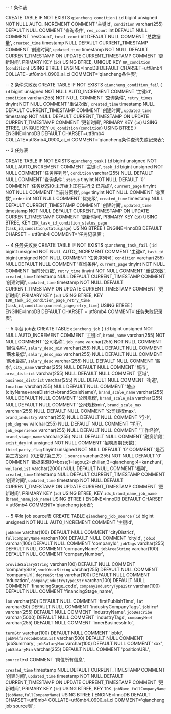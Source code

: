 
-- 1 条件表

CREATE TABLE IF NOT EXISTS `qiancheng_condition` (
  `id` bigint unsigned NOT NULL AUTO_INCREMENT COMMENT '主键id',
  `condition` varchar(255) DEFAULT NULL COMMENT '查询条件',
  `res_count` int DEFAULT NULL COMMENT 'resCount',
  `total_count` int DEFAULT NULL COMMENT '总数据量',
  `created_time` timestamp NULL DEFAULT CURRENT_TIMESTAMP COMMENT '创建时间',
  `updated_time` timestamp NOT NULL DEFAULT CURRENT_TIMESTAMP ON UPDATE CURRENT_TIMESTAMP COMMENT '更新时间',
  PRIMARY KEY (`id`) USING BTREE,
  UNIQUE KEY `UK_condition` (`condition`) USING BTREE
) ENGINE=InnoDB DEFAULT CHARSET=utf8mb4 COLLATE=utf8mb4_0900_ai_ci COMMENT='qiancheng条件表';

-- 2 条件失败表
CREATE TABLE IF NOT EXISTS `qiancheng_condition_fail` (
  `id` bigint unsigned NOT NULL AUTO_INCREMENT COMMENT '主键id',
  `condition` varchar(255) NOT NULL COMMENT '查询条件',
  `retry_times` tinyint NOT NULL COMMENT '重试次数',
  `created_time` timestamp NULL DEFAULT CURRENT_TIMESTAMP COMMENT '创建时间',
  `updated_time` timestamp NOT NULL DEFAULT CURRENT_TIMESTAMP ON UPDATE CURRENT_TIMESTAMP COMMENT '更新时间',
  PRIMARY KEY (`id`) USING BTREE,
  UNIQUE KEY `UK_condition` (`condition`) USING BTREE
) ENGINE=InnoDB DEFAULT CHARSET=utf8mb4 COLLATE=utf8mb4_0900_ai_ci COMMENT='qiancheng条件查询失败记录表';

-- 3 任务表

CREATE TABLE IF NOT EXISTS `qiancheng_task` (
`id` bigint unsigned NOT NULL AUTO_INCREMENT COMMENT '主键id',
`task_id` bigint unsigned NOT NULL COMMENT '任务序列号',
`condition` varchar(255)  NULL DEFAULT NULL COMMENT '查询条件',
`status` tinyint NOT NULL DEFAULT '0' COMMENT '任务状态(0:未开始,1:正在进行;2:已完成)',
`current_page` tinyint NOT NULL COMMENT '当前分页数',
`page` tinyint NOT NULL COMMENT '总页数',
`order` int NOT NULL COMMENT '优先级',
`created_time` timestamp NULL DEFAULT CURRENT_TIMESTAMP COMMENT '创建时间',
`updated_time` timestamp NOT NULL DEFAULT CURRENT_TIMESTAMP ON UPDATE CURRENT_TIMESTAMP COMMENT '更新时间',
PRIMARY KEY (`id`) USING BTREE,
KEY `IDK_task_id_condition_status_page` (`task_id`,`condition`,`status`,`page`) USING BTREE
) ENGINE=InnoDB DEFAULT CHARSET = utf8mb4 COMMENT='任务记录表';

-- 4 任务失败表
CREATE TABLE IF NOT EXISTS `qiancheng_task_fail` (
`id` bigint unsigned NOT NULL AUTO_INCREMENT COMMENT '主键id',
`task_id` bigint unsigned NOT NULL COMMENT '任务序列号',
`condition` varchar(255)  NULL DEFAULT NULL COMMENT '查询条件',
`current_page` tinyint NOT NULL COMMENT '当前分页数',
`retry_time` tinyint NOT NULL COMMENT '重试次数',
`created_time` timestamp NULL DEFAULT CURRENT_TIMESTAMP COMMENT '创建时间',
`updated_time` timestamp NOT NULL DEFAULT CURRENT_TIMESTAMP ON UPDATE CURRENT_TIMESTAMP COMMENT '更新时间',
PRIMARY KEY (`id`) USING BTREE,
KEY `IDK_task_id_condition_page_retry_time` (`task_id`,`condition`,`current_page`,`retry_time`) USING BTREE
) ENGINE=InnoDB DEFAULT CHARSET = utf8mb4 COMMENT='任务失败记录表';


-- 5 平台 job表
CREATE TABLE `qiancheng_job` (
  `id` bigint unsigned NOT NULL AUTO_INCREMENT COMMENT '主键id',
  `brand_name` varchar(255) NOT NULL COMMENT '公司名称',
  `job_name` varchar(255) NOT NULL COMMENT '岗位名称',
  `salary_desc_min` varchar(255) NULL DEFAULT NULL COMMENT '薪水最低',
  `salary_desc_max` varchar(255) NULL DEFAULT NULL   COMMENT '薪水最高',
  `salary_desc` varchar(255) NULL DEFAULT NULL   COMMENT '薪水',
  `city_name` varchar(255) NULL DEFAULT NULL COMMENT '城市',
  `area_district` varchar(255) NULL DEFAULT NULL COMMENT '区域',
  `business_district` varchar(255) NULL DEFAULT NULL COMMENT '街道',
  `location` varchar(255) NULL DEFAULT NULL COMMENT '地点(cityName+areaDistrict+brandScaleName)',
  `brand_scale_name` varchar(255) NULL DEFAULT NULL COMMENT '公司规模',
  `brand_scale_min` varchar(255) NULL DEFAULT NULL COMMENT '公司规模min',
  `brand_scale_max` varchar(255) NULL DEFAULT NULL COMMENT '公司规模max',
  `brand_industry` varchar(255) NULL DEFAULT NULL COMMENT '行业',
  `job_degree` varchar(255) NULL DEFAULT NULL COMMENT '学历',
  `job_experience` varchar(255) NULL DEFAULT NULL COMMENT '工作经验',
  `brand_stage_name` varchar(255) NULL DEFAULT NULL COMMENT '融资阶段',
  `exist_day` int unsigned NOT NULL COMMENT '招聘周期(天数)',
  `third_party_flag` tinyint unsigned NOT NULL DEFAULT '0' COMMENT '是否第三方公司（0正常,1第三方）',
  `source` varchar(255) NOT NULL DEFAULT '0' COMMENT '数据来源(0=boss;1=lagou;2=zhilian;3=qiancheng;4=kanzhun)',
  `welfareList` varchar(2000)  NULL DEFAULT NULL COMMENT '福利',
  `created_time` timestamp NULL DEFAULT CURRENT_TIMESTAMP COMMENT '创建时间',
  `updated_time` timestamp NOT NULL DEFAULT CURRENT_TIMESTAMP ON UPDATE CURRENT_TIMESTAMP COMMENT '更新时间',
  PRIMARY KEY (`id`) USING BTREE,
  KEY `idx_brand_name_job_name` (`brand_name`,`job_name`) USING BTREE
) ENGINE=InnoDB DEFAULT CHARSET = utf8mb4 COMMENT='qiancheng job表';


-- 5 平台 job source表
CREATE TABLE `qiancheng_job_source` (
  `id` bigint unsigned NOT NULL AUTO_INCREMENT COMMENT '主键id',

  `jobName` varchar(100) DEFAULT NULL COMMENT 'cityDistrict',
  `fullCompanyName` varchar(100) DEFAULT NULL COMMENT 'cityId',
  `jobId` varchar(100) DEFAULT NULL COMMENT 'companyId',
  `jobTags` varchar(255) DEFAULT NULL COMMENT 'companyName',
  `jobAreaString` varchar(100) DEFAULT NULL COMMENT 'companyNumber',
  
  `provideSalaryString` varchar(100) DEFAULT NULL COMMENT 'companySize',
  `workYearString` varchar(255) DEFAULT NULL COMMENT 'companyUrl',
  `degreeString` varchar(100) DEFAULT NULL COMMENT 'education',
  `companyIndustryType1Str` varchar(100) DEFAULT NULL COMMENT 'financingStage_code',
  `companyIndustryType2Str` varchar(100) DEFAULT NULL COMMENT 'financingStage_name',
  
  `lon` varchar(50) DEFAULT NULL COMMENT 'firstPublishTime',
  `lat` varchar(50) DEFAULT NULL COMMENT 'industryCompanyTags',
  `jobHref` varchar(255) DEFAULT NULL COMMENT 'industryName',
  `jobDescribe` varchar(5000) DEFAULT NULL COMMENT 'industryTags',
  `companyHref` varchar(255) DEFAULT NULL COMMENT 'innerBusinessInfo',
  
  `termStr` varchar(100) DEFAULT NULL COMMENT 'jobId',
  `jobWelfareCodeDataList` varchar(500) DEFAULT NULL COMMENT 'jobSummary',
  `jobSalaryMax` varchar(100) DEFAULT NULL COMMENT 'xxx',
  `jobSalaryMin` varchar(255) DEFAULT NULL COMMENT 'positionURL',
  
  `source` text  COMMENT '岗位所有信息',
  
  `created_time` timestamp NULL DEFAULT CURRENT_TIMESTAMP COMMENT '创建时间',
  `updated_time` timestamp NOT NULL DEFAULT CURRENT_TIMESTAMP ON UPDATE CURRENT_TIMESTAMP COMMENT '更新时间',
  PRIMARY KEY (`id`) USING BTREE,
  KEY `IDK_jobName_fullCompanyName` (`jobName`,`fullCompanyName`) USING BTREE
) ENGINE=InnoDB DEFAULT CHARSET=utf8mb4 COLLATE=utf8mb4_0900_ai_ci COMMENT='qiancheng job source表';




